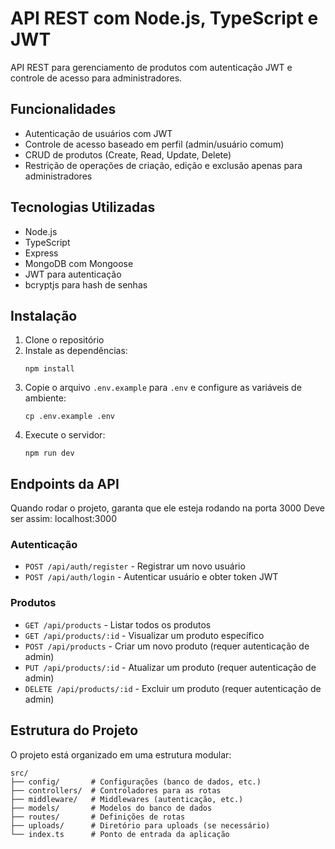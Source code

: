 # API REST com Node.js, TypeScript e JWT

API REST para gerenciamento de produtos com autenticação JWT e controle de acesso para administradores.

## Funcionalidades

- Autenticação de usuários com JWT
- Controle de acesso baseado em perfil (admin/usuário comum)
- CRUD de produtos (Create, Read, Update, Delete)
- Restrição de operações de criação, edição e exclusão apenas para administradores

## Tecnologias Utilizadas

- Node.js
- TypeScript
- Express
- MongoDB com Mongoose
- JWT para autenticação
- bcryptjs para hash de senhas

## Instalação

1. Clone o repositório
2. Instale as dependências:
   ```
   npm install
   ```
3. Copie o arquivo `.env.example` para `.env` e configure as variáveis de ambiente:
   ```
   cp .env.example .env
   ```
4. Execute o servidor:
   ```
   npm run dev
   ```

## Endpoints da API

Quando rodar o projeto, garanta que ele esteja rodando na porta 3000
Deve ser assim: localhost:3000

### Autenticação

- `POST /api/auth/register` - Registrar um novo usuário
- `POST /api/auth/login` - Autenticar usuário e obter token JWT

### Produtos

- `GET /api/products` - Listar todos os produtos
- `GET /api/products/:id` - Visualizar um produto específico
- `POST /api/products` - Criar um novo produto (requer autenticação de admin)
- `PUT /api/products/:id` - Atualizar um produto (requer autenticação de admin)
- `DELETE /api/products/:id` - Excluir um produto (requer autenticação de admin)

## Estrutura do Projeto

O projeto está organizado em uma estrutura modular:

```
src/
├── config/       # Configurações (banco de dados, etc.)
├── controllers/  # Controladores para as rotas
├── middleware/   # Middlewares (autenticação, etc.)
├── models/       # Modelos do banco de dados
├── routes/       # Definições de rotas
├── uploads/      # Diretório para uploads (se necessário)
└── index.ts      # Ponto de entrada da aplicação
```
